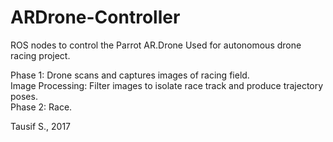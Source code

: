 # ARDrone-Controller
ROS nodes to control the Parrot AR.Drone
Used for autonomous drone racing project.

Phase 1: Drone scans and captures images of racing field. <br />
Image Processing: Filter images to isolate race track and produce trajectory poses. <br />
Phase 2: Race. <br />

Tausif S., 2017
